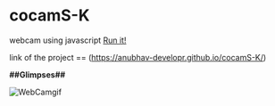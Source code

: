 # cocamS-K
webcam using javascript
[Run it!](https://anubhav-developr.github.io/cocamS-K/)





link of the project == (https://anubhav-developr.github.io/cocamS-K/)

**##Glimpses##**



![WebCamgif](https://user-images.githubusercontent.com/71844334/138462584-8a7ab102-0e4b-490b-a136-082c5c852bb8.gif)
